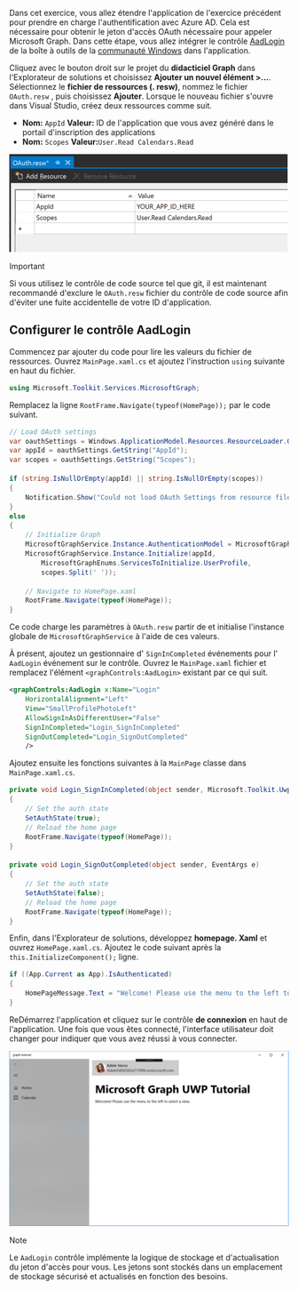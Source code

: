 <!-- markdownlint-disable MD002 MD041 -->

Dans cet exercice, vous allez étendre l'application de l'exercice précédent pour prendre en charge l'authentification avec Azure AD. Cela est nécessaire pour obtenir le jeton d'accès OAuth nécessaire pour appeler Microsoft Graph. Dans cette étape, vous allez intégrer le contrôle [AadLogin](https://docs.microsoft.com/dotnet/api/microsoft.toolkit.uwp.ui.controls.graph.aadlogin?view=win-comm-toolkit-dotnet-stable) de la boîte à outils de la [communauté Windows](https://github.com/Microsoft/WindowsCommunityToolkit) dans l'application.

Cliquez avec le bouton droit sur le projet du **didacticiel Graph** dans l'Explorateur de solutions et choisissez **Ajouter un nouvel élément >...**. Sélectionnez le **fichier de ressources (. resw)**, nommez le fichier `OAuth.resw` , puis choisissez **Ajouter**. Lorsque le nouveau fichier s'ouvre dans Visual Studio, créez deux ressources comme suit.

- **Nom:** `AppId` **Valeur:** ID de l'application que vous avez généré dans le portail d'inscription des applications
- **Nom:** `Scopes` **Valeur:**`User.Read Calendars.Read`

![Capture d'écran du fichier OAuth. resw dans l'éditeur Visual Studio](./images/edit-resources-01.png)

> [!IMPORTANT]
> Si vous utilisez le contrôle de code source tel que git, il est maintenant recommandé d'exclure le `OAuth.resw` fichier du contrôle de code source afin d'éviter une fuite accidentelle de votre ID d'application.

## <a name="configure-the-aadlogin-control"></a>Configurer le contrôle AadLogin

Commencez par ajouter du code pour lire les valeurs du fichier de ressources. Ouvrez `MainPage.xaml.cs` et ajoutez l'instruction `using` suivante en haut du fichier.

```cs
using Microsoft.Toolkit.Services.MicrosoftGraph;
```

Remplacez la ligne `RootFrame.Navigate(typeof(HomePage));` par le code suivant.

```cs
// Load OAuth settings
var oauthSettings = Windows.ApplicationModel.Resources.ResourceLoader.GetForCurrentView("OAuth");
var appId = oauthSettings.GetString("AppId");
var scopes = oauthSettings.GetString("Scopes");

if (string.IsNullOrEmpty(appId) || string.IsNullOrEmpty(scopes))
{
    Notification.Show("Could not load OAuth Settings from resource file.");
}
else
{
    // Initialize Graph
    MicrosoftGraphService.Instance.AuthenticationModel = MicrosoftGraphEnums.AuthenticationModel.V2;
    MicrosoftGraphService.Instance.Initialize(appId,
        MicrosoftGraphEnums.ServicesToInitialize.UserProfile,
        scopes.Split(' '));

    // Navigate to HomePage.xaml
    RootFrame.Navigate(typeof(HomePage));
}
```

Ce code charge les paramètres à `OAuth.resw` partir de et initialise l'instance globale de `MicrosoftGraphService` à l'aide de ces valeurs.

À présent, ajoutez un gestionnaire d' `SignInCompleted` événements pour l' `AadLogin` événement sur le contrôle. Ouvrez le `MainPage.xaml` fichier et remplacez l'élément `<graphControls:AadLogin>` existant par ce qui suit.

```xml
<graphControls:AadLogin x:Name="Login"
    HorizontalAlignment="Left"
    View="SmallProfilePhotoLeft"
    AllowSignInAsDifferentUser="False"
    SignInCompleted="Login_SignInCompleted"
    SignOutCompleted="Login_SignOutCompleted"
    />
```

Ajoutez ensuite les fonctions suivantes à la `MainPage` classe dans `MainPage.xaml.cs`.

```cs
private void Login_SignInCompleted(object sender, Microsoft.Toolkit.Uwp.UI.Controls.Graph.SignInEventArgs e)
{
    // Set the auth state
    SetAuthState(true);
    // Reload the home page
    RootFrame.Navigate(typeof(HomePage));
}

private void Login_SignOutCompleted(object sender, EventArgs e)
{
    // Set the auth state
    SetAuthState(false);
    // Reload the home page
    RootFrame.Navigate(typeof(HomePage));
}
```

Enfin, dans l'Explorateur de solutions, développez **homepage. Xaml** et ouvrez `HomePage.xaml.cs`. Ajoutez le code suivant après la `this.InitializeComponent();` ligne.

```cs
if ((App.Current as App).IsAuthenticated)
{
    HomePageMessage.Text = "Welcome! Please use the menu to the left to select a view.";
}
```

ReDémarrez l'application et cliquez sur le contrôle **de connexion** en haut de l'application. Une fois que vous êtes connecté, l'interface utilisateur doit changer pour indiquer que vous avez réussi à vous connecter.

![Capture d'écran de l'application après la connexion](./images/add-aad-auth-01.png)

> [!NOTE]
> Le `AadLogin` contrôle implémente la logique de stockage et d'actualisation du jeton d'accès pour vous. Les jetons sont stockés dans un emplacement de stockage sécurisé et actualisés en fonction des besoins.